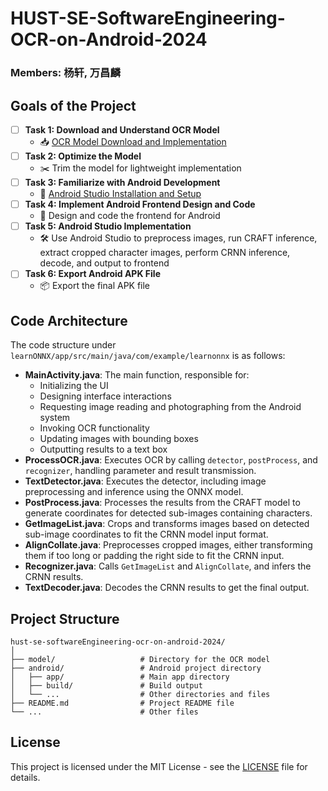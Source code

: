 # HUST-SE-SoftwareEngineering-OCR-on-Android-2024

### Members: 杨轩, 万昌麟

## Goals of the Project

- [ ] **Task 1: Download and Understand OCR Model**
  - 📥 [OCR Model Download and Implementation](https://github.com/hlp-ai/yimt/tree/main/ocr)
- [ ] **Task 2: Optimize the Model**
  - ✂️ Trim the model for lightweight implementation
- [ ] **Task 3: Familiarize with Android Development**
  - 📱 [Android Studio Installation and Setup](https://developer.android.google.cn/studio/install)
- [ ] **Task 4: Implement Android Frontend Design and Code**
  - 🎨 Design and code the frontend for Android
- [ ] **Task 5: Android Studio Implementation**
  - 🛠️ Use Android Studio to preprocess images, run CRAFT inference, extract cropped character images, perform CRNN inference, decode, and output to frontend
- [ ] **Task 6: Export Android APK File**
  - 📦 Export the final APK file
## Code Architecture

The code structure under `learnONNX/app/src/main/java/com/example/learnonnx` is as follows:

- **MainActivity.java**: The main function, responsible for:
  - Initializing the UI
  - Designing interface interactions
  - Requesting image reading and photographing from the Android system
  - Invoking OCR functionality
  - Updating images with bounding boxes
  - Outputting results to a text box
- **ProcessOCR.java**: Executes OCR by calling `detector`, `postProcess`, and `recognizer`, handling parameter and result transmission.
- **TextDetector.java**: Executes the detector, including image preprocessing and inference using the ONNX model.
- **PostProcess.java**: Processes the results from the CRAFT model to generate coordinates for detected sub-images containing characters.
- **GetImageList.java**: Crops and transforms images based on detected sub-image coordinates to fit the CRNN model input format.
- **AlignCollate.java**: Preprocesses cropped images, either transforming them if too long or padding the right side to fit the CRNN input.
- **Recognizer.java**: Calls `GetImageList` and `AlignCollate`, and infers the CRNN results.
- **TextDecoder.java**: Decodes the CRNN results to get the final output.
## Project Structure

```plaintext
hust-se-softwareEngineering-ocr-on-android-2024/
│
├── model/                   # Directory for the OCR model
├── android/                 # Android project directory
│   ├── app/                 # Main app directory
│   ├── build/               # Build output
│   └── ...                  # Other directories and files
├── README.md                # Project README file
└── ...                      # Other files
```

## License

This project is licensed under the MIT License - see the [LICENSE](LICENSE) file for details.
